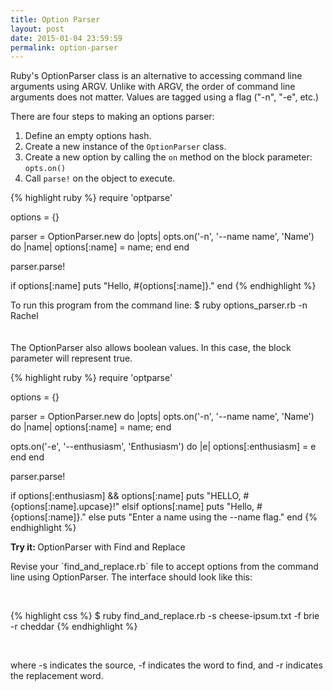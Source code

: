 ```yaml
---
title: Option Parser
layout: post
date: 2015-01-04 23:59:59
permalink: option-parser
---
```


Ruby's OptionParser class is an alternative to accessing command line arguments using ARGV. Unlike with ARGV, the order of command line arguments does not matter. Values are tagged using a flag ("-n", "-e", etc.)

There are four steps to making an options parser:

1. Define an empty options hash.
2. Create a new instance of the `OptionParser` class.
3. Create a new option by calling the `on` method on the block parameter: `opts.on()`
4. Call `parse!` on the object to execute. 


{% highlight ruby %}
require 'optparse'

options = {}

parser = OptionParser.new do |opts|
  opts.on('-n', '--name name', 'Name') do |name|
    options[:name] = name;
  end
end

parser.parse!

if options[:name]
puts "Hello, #{options[:name]}."
end
{% endhighlight %}

To run this program from the command line: $ ruby options_parser.rb -n Rachel
<br><br><br>
The OptionParser also allows boolean values. In this case, the block parameter will represent true. 

{% highlight ruby %}
require 'optparse'

options = {}

parser = OptionParser.new do |opts|
  opts.on('-n', '--name name', 'Name') do |name|
    options[:name] = name;
  end

  opts.on('-e', '--enthusiasm', 'Enthusiasm') do |e|
    options[:enthusiasm] = e
  end
end

parser.parse!

if options[:enthusiasm] && options[:name]
  puts "HELLO, #{options[:name].upcase}!"
elsif options[:name]
  puts "Hello, #{options[:name]}."
else
  puts "Enter a name using the --name flag."
end
{% endhighlight %}

<div class="card blue-grey darken-1">
  <div class="card-content white-text">
    <span class="card-title orange-text"><b>Try it: </b>OptionParser with Find and Replace</span>
    <p>
      Revise your `find_and_replace.rb` file to accept options from the command line using OptionParser. The interface should look like this: 
    </p> <br>
    <p>
      {% highlight css %}
      $ ruby find_and_replace.rb -s cheese-ipsum.txt -f brie -r cheddar
      {% endhighlight %}
    </p> <br>
    <p>where -s indicates the source, -f indicates the word to find, and -r indicates the replacement word.</p>
  </div>
</div>
